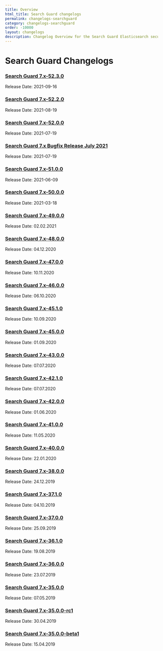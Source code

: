 ```yaml
---
title: Overview
html_title: Search Guard changelogs
permalink: changelogs-searchguard
category: changelogs-searchguard
order: -10000
layout: changelogs
description: Changelog Overview for the Search Guard Elasticsearch security plugin. Protect your data from any unauthorized access.
---
```


<!--- Copyright 2020 floragunn GmbH -->

# Search Guard Changelogs

### [Search Guard 7.x-52.3.0](../_changelogs/changelog_searchguard_7_x_52_3_0.md)

Release Date: 2021-09-16

### [Search Guard 7.x-52.2.0](../_changelogs/changelog_searchguard_7_x_52_2_0.md)

Release Date: 2021-08-19

### [Search Guard 7.x-52.0.0](../_changelogs/changelog_searchguard_7_x_52_0_0.md)

Release Date: 2021-07-19

### [Search Guard 7.x Bugfix Release July 2021](../_changelogs/changelog_searchguard_7_x_bugfix_2021_07.md)

Release Date: 2021-07-19

### [Search Guard 7.x-51.0.0](../_changelogs/changelog_searchguard_7_x_51_0_0.md)

Release Date: 2021-06-09

### [Search Guard 7.x-50.0.0](../_changelogs/changelog_searchguard_7_x_50_0_0.md)

Release Date: 2021-03-18

### [Search Guard 7.x-49.0.0](../_changelogs/changelog_searchguard_7_x_49_0_0.md)

Release Date: 02.02.2021

### [Search Guard 7.x-48.0.0](../_changelogs/changelog_searchguard_7_x_48_0_0.md)

Release Date: 04.12.2020

### [Search Guard 7.x-47.0.0](../_changelogs/changelog_searchguard_7_x_47_0_0.md)

Release Date: 10.11.2020

### [Search Guard 7.x-46.0.0](../_changelogs/changelog_searchguard_7_x_46_0_0.md)

Release Date: 06.10.2020

### [Search Guard 7.x-45.1.0](../_changelogs/changelog_searchguard_7_x_45_1_0.md)

Release Date: 10.09.2020

### [Search Guard 7.x-45.0.0](../_changelogs/changelog_searchguard_7_x_45_0_0.md)

Release Date: 01.09.2020

### [Search Guard 7.x-43.0.0](../_changelogs/changelog_searchguard_7_x_43_0_0.md)

Release Date: 07.07.2020

### [Search Guard 7.x-42.1.0](../_changelogs/changelog_searchguard_7_x_42_1_0.md)

Release Date: 07.07.2020

### [Search Guard 7.x-42.0.0](../_changelogs/changelog_searchguard_7_x_42_0_0.md)

Release Date: 01.06.2020

### [Search Guard 7.x-41.0.0](../_changelogs/changelog_searchguard_7_x_41_0_0.md)

Release Date: 11.05.2020

### [Search Guard 7.x-40.0.0](../_changelogs/changelog_searchguard_7_x_40_0_0.md)

Release Date: 22.01.2020

### [Search Guard 7.x-38.0.0](../_changelogs/changelog_searchguard_7_x_38_0_0.md)

Release Date: 24.12.2019

### [Search Guard 7.x-37.1.0](../_changelogs/changelog_searchguard_7_x_37_1_0.md)

Release Date: 04.10.2019

### [Search Guard 7.x-37.0.0](../_changelogs/changelog_searchguard_7_x_37_0_0.md)

Release Date: 25.09.2019

### [Search Guard 7.x-36.1.0](../_changelogs/changelog_searchguard_7_x_36_1_0.md)

Release Date: 19.08.2019

### [Search Guard 7.x-36.0.0](../_changelogs/changelog_searchguard_7_x_36_0_0.md)

Release Date: 23.07.2019

### [Search Guard 7.x-35.0.0](../_changelogs/changelog_searchguard_7_x_35_0_0.md)

Release Date: 07.05.2019

### [Search Guard 7.x-35.0.0-rc1](../_changelogs/changelog_searchguard_7_x_35_0_0_rc1.md)

Release Date: 30.04.2019

### [Search Guard 7.x-35.0.0-beta1](../_changelogs/changelog_searchguard_7_x_35_0_0_beta1.md)

Release Date: 15.04.2019

